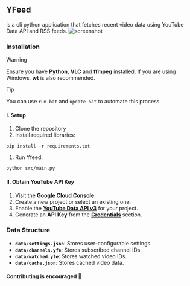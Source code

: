 ## YFeed
is a cli python application that fetches recent video data using YouTube Data API and RSS feeds.
![screenshot](https://github.com/user-attachments/assets/9959285b-6932-4480-aa5e-cfbc3c58c3db)

### Installation

> [!WARNING]
> Ensure you have **Python**, **VLC** and **ffmpeg** installed. If you are using Windows, **wt** is also recommended.

> [!TIP]
> You can use `run.bat` and `update.bat` to automate this process.

#### I. Setup
1. Clone the repository
2. Install required libraries:
```
pip install -r requirements.txt
```
1. Run Yfeed:
```
python src/main.py
```

#### II. Obtain YouTube API Key
1. Visit the [**Google Cloud Console**](https://console.cloud.google.com/).
2. Create a new project or select an existing one.
3. Enable the [**YouTube Data API v3**](https://console.cloud.google.com/apis/library/youtube.googleapis.com) for your project.
4. Generate an **API Key** from the [**Credentials**](https://console.cloud.google.com/apis/credentials) section.

### Data Structure
- **`data/settings.json`**: Stores user-configurable settings.
- **`data/channels.yfe`**: Stores subscribed channel IDs.
- **`data/watched.yfe`**: Stores watched video IDs.
- **`data/cache.json`**: Stores cached video data.

#### Contributing is encouraged 🤗
